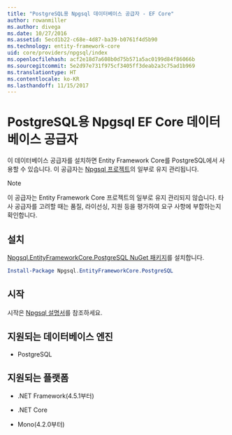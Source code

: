 ```yaml
---
title: "PostgreSQL용 Npgsql 데이터베이스 공급자 - EF Core"
author: rowanmiller
ms.author: divega
ms.date: 10/27/2016
ms.assetid: 5ecd1b22-c68e-4d87-ba39-b0761f4d5b90
ms.technology: entity-framework-core
uid: core/providers/npgsql/index
ms.openlocfilehash: acf2e18d7a608b0d75b571a5ac0199d84f86066b
ms.sourcegitcommit: 5e2d97e731f975cf3405ff3deab2a3c75ad1b969
ms.translationtype: HT
ms.contentlocale: ko-KR
ms.lasthandoff: 11/15/2017
---
```

# <a name="npgsql-ef-core-database-provider-for-postgresql"></a>PostgreSQL용 Npgsql EF Core 데이터베이스 공급자

이 데이터베이스 공급자를 설치하면 Entity Framework Core를 PostgreSQL에서 사용할 수 있습니다. 이 공급자는 [Npgsql 프로젝트](http://www.npgsql.org)의 일부로 유지 관리됩니다.

> [!NOTE]  
> 이 공급자는 Entity Framework Core 프로젝트의 일부로 유지 관리되지 않습니다. 타사 공급자를 고려할 때는 품질, 라이선싱, 지원 등을 평가하여 요구 사항에 부합하는지 확인합니다.

## <a name="install"></a>설치

[Npgsql.EntityFrameworkCore.PostgreSQL NuGet 패키지](https://www.nuget.org/packages/Npgsql.EntityFrameworkCore.PostgreSQL)를 설치합니다.

``` powershell
Install-Package Npgsql.EntityFrameworkCore.PostgreSQL
```

## <a name="get-started"></a>시작

시작은 [Npgsql 설명서](http://www.npgsql.org/efcore/index.html)를 참조하세요.

## <a name="supported-database-engines"></a>지원되는 데이터베이스 엔진

* PostgreSQL

## <a name="supported-platforms"></a>지원되는 플랫폼

* .NET Framework(4.5.1부터)

* .NET Core

* Mono(4.2.0부터)
